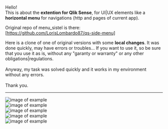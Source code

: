 Hello!<br>
This is about the <b>extention for Qlik Sense</b>, for UI|UX elements like a <b>horizontal menu</b> for navigations (http and pages of current app).

Original repo of menu_sistel is there: [https://github.com/LorisLombardo87/qs-side-menu]

Here is a clone of one of original versions with some <b>local changes</b>.
It was done quickly, may have errors or troubles... If you want to use it, so be sure that you use it as is, without any "garanty or warranty" or any other obligations|regulations.
<br><br>
Anyway, my task was solved quickly and it works in my environment without any errors.
<br><br>
Thank you.
<hr>
<img src="https://github.com/igoresz/qlik_sense_menu_sistel/blob/main/desc_0_btn.png" alt="image of example"><br>
<img src="https://github.com/igoresz/qlik_sense_menu_sistel/blob/main/desc_1_btn.png" alt="image of example"><br>
<img src="https://github.com/igoresz/qlik_sense_menu_sistel/blob/main/desc_2_tags_for_groups.png" alt="image of example"><br>
<img src="https://github.com/igoresz/qlik_sense_menu_sistel/blob/main/desc_3_tags_for_groups_settings.png" alt="image of example"><br>
<img src="https://github.com/igoresz/qlik_sense_menu_sistel/blob/main/desc_4_tags_for_only_filters_savedobjects.png" alt="image of example"><br>
